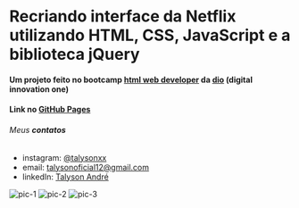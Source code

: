 # Recriando interface da Netflix utilizando HTML, CSS, JavaScript e a biblioteca jQuery

#### Um projeto feito no bootcamp [html web developer](https://web.digitalinnovation.one/track/html-web-developer?tab=path) da [dio](https://digitalinnovation.one/) (digital innovation one)

#### Link no [GitHub Pages](https://talysonxx.github.io/recriando-interface-netflix/)

###### Meus **contatos**

* instagram: [@talysonxx](https://instagram.com/talysonxx)
* email: talysonoficial12@gmail.com
* linkedIn:  [Talyson André](https://www.linkedin.com/in/talyson-andré-101897170/)

![pic-1](https://user-images.githubusercontent.com/79946114/125330300-f4c3e380-e31c-11eb-8501-45c67f236f8f.png)
![pic-2](https://user-images.githubusercontent.com/79946114/125330311-f8576a80-e31c-11eb-8886-e505c71d1f7e.png)
![pic-3](https://user-images.githubusercontent.com/79946114/125330316-fab9c480-e31c-11eb-935a-2f5f2c6c70b6.png)
